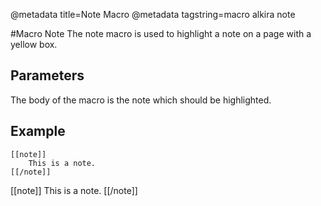 @metadata title=Note Macro
@metadata tagstring=macro alkira note

#Macro Note
The note macro is used to highlight a note on a page with a yellow box.


## Parameters

The body of the macro is the note which should be highlighted.

## Example

    [[note]]
        This is a note.
    [[/note]]

[[note]]
This is a note.
[[/note]]
